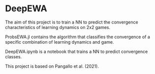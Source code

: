 # DeepEWA

The aim of this project is to train a NN to predict the convergence characteristics of learning dynamics on 2x2 games.

ProbsEWA.jl contains the algorithm that classifies the convergence of a specific combination of learning dynamics and game.

DeepEWA.ipynb is a notebook that trains a NN to predict convergence classes.

This project is based on Pangallo et al. (2021).